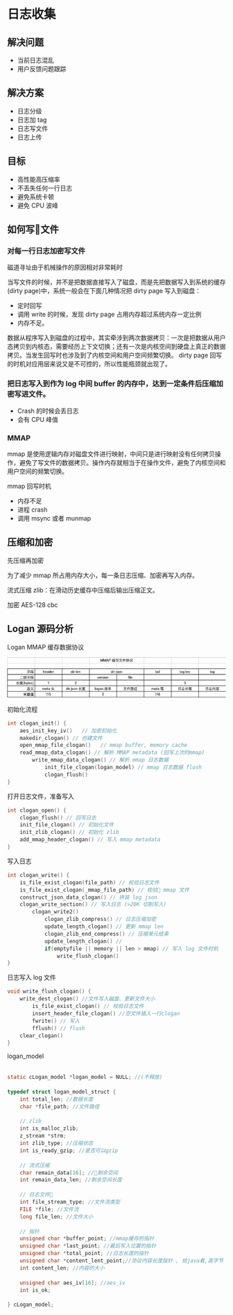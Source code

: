 # 日志收集

## 解决问题

- 当前日志混乱
- 用户反馈问题跟踪
  
## 解决方案

- 日志分级
- 日志加 tag
- 日志写文件
- 日志上传

## 目标

- 高性能高压缩率
- 不丢失任何一行日志
- 避免系统卡顿
- 避免 CPU 波峰

## 如何写文件

### 对每一行日志加密写文件

磁道寻址由于机械操作的原因相对非常耗时

当写文件的时候，并不是把数据直接写入了磁盘，而是先把数据写入到系统的缓存(dirty page)中，系统一般会在下面几种情况把 dirty page 写入到磁盘：

- 定时回写
- 调用 write 的时候，发现 dirty page 占用内存超过系统内存一定比例
- 内存不足。

数据从程序写入到磁盘的过程中，其实牵涉到两次数据拷贝：一次是把数据从用户态拷贝到内核态，需要经历上下文切换；还有一次是内核空间到硬盘上真正的数据拷贝。当发生回写时也涉及到了内核空间和用户空间频繁切换。 dirty page 回写的时机对应用层来说又是不可控的，所以性能瓶颈就出现了。

### 把日志写入到作为 log 中间 buffer 的内存中，达到一定条件后压缩加密写进文件。

- Crash 的时候会丢日志
- 会有 CPU 峰值

### MMAP

mmap 是使用逻辑内存对磁盘文件进行映射，中间只是进行映射没有任何拷贝操作，避免了写文件的数据拷贝。操作内存就相当于在操作文件，避免了内核空间和用户空间的频繁切换。 

mmap 回写时机

- 内存不足
- 进程 crash
- 调用 msync 或者 munmap

## 压缩和加密

先压缩再加密

为了减少 mmap 所占用内存大小，每一条日志压缩、加密再写入内存。

流式压缩 zlib：在滑动历史缓存中压缩后输出压缩正文。

加密 AES-128 cbc


## Logan 源码分析

Logan MMAP 缓存数据协议

![mmap](mmap.png)

初始化流程

```c
int clogan_init() {
    aes_init_key_iv()   // 加密初始化
    makedir_clogan() // 创建文件
    open_mmap_file_clogan()   // mmap buffer, memory cache
    read_mmap_data_clogan() // 解析 MMAP metadata (回写上次的mmap)
        write_mmap_data_clogan() // 解析 mmap 日志数据
            init_file_clogan(logan_model) // mmap 日志数据 flush
            clogan_flush()
}
```

打开日志文件，准备写入
```c
int clogan_open() {
    clogan_flush() // 回写日志
    init_file_clogan() // 初始化文件
    init_zlib_clogan() // 初始化 zlib
    add_mmap_header_clogan() // 写入 mmap metadata
}
```

写入日志
```c
int clogan_write() {
    is_file_exist_clogan(file_path) // 校验日志文件
    is_file_exist_clogan(_mmap_file_path) // 校验 mmap 文件
    construct_json_data_clogan() // 拼装 log json
    clogan_write_section() // 写入日志 (>20K 切割写入)
        clogan_write2()
            clogan_zlib_compress() // 日志压缩加密
            update_length_clogan() // 更新 mmap len
            clogan_zlib_end_compress() // 压缩单元结束
            update_length_clogan() //
            if(emptyfile || memory || len > mmap) // 写入 log 文件时机
                write_flush_clogan()
}
```

日志写入 log 文件
```c
void write_flush_clogan() {
    write_dest_clogan() //文件写入磁盘、更新文件大小
        is_file_exist_clogan() // 校验日志文件
        insert_header_file_clogan() //空文件插入一行clogan
        fwrite() // 写入 
        fflush() // flush
    clear_clogan()
}
```

logan_model
```c

static cLogan_model *logan_model = NULL; //(不释放)

typedef struct logan_model_struct {
    int total_len; //数据长度
    char *file_path; //文件路径

    // zlib
    int is_malloc_zlib;
    z_stream *strm;
    int zlib_type; //压缩状态
    int is_ready_gzip; //是否可以gzip
    
    // 流式压缩
    char remain_data[16]; //剩余空间
    int remain_data_len; //剩余空间长度

    // 日志文件
    int file_stream_type; //文件流类型
    FILE *file; //文件流
    long file_len; //文件大小

    // 指针
    unsigned char *buffer_point; //mmap缓存的指针
    unsigned char *last_point; //最后写入位置的指针
    unsigned char *total_point; //日志长度的指针
    unsigned char *content_lent_point;//协议内容长度指针 , 给java看,高字节
    int content_len; //内容的大小

    unsigned char aes_iv[16]; //aes_iv
    int is_ok;

} cLogan_model;
```